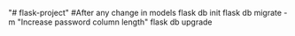 "# flask-project" 
#After any change in models
flask db init
flask db migrate -m "Increase password column length"
flask db upgrade
